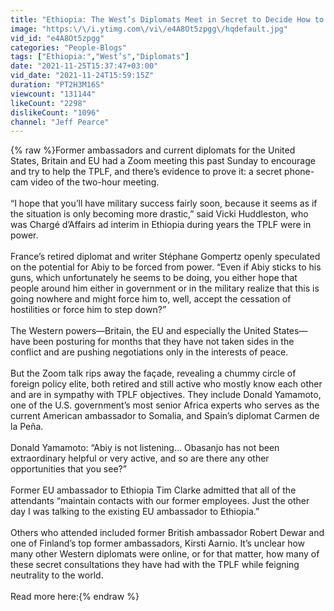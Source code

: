 ```yaml
---
title: "Ethiopia: The West’s Diplomats Meet in Secret to Decide How to Help the TPLF"
image: "https:\/\/i.ytimg.com\/vi\/e4A8Ot5zpgg\/hqdefault.jpg"
vid_id: "e4A8Ot5zpgg"
categories: "People-Blogs"
tags: ["Ethiopia:","West’s","Diplomats"]
date: "2021-11-25T15:37:47+03:00"
vid_date: "2021-11-24T15:59:15Z"
duration: "PT2H3M16S"
viewcount: "131144"
likeCount: "2298"
dislikeCount: "1096"
channel: "Jeff Pearce"
---
```

{% raw %}Former ambassadors and current diplomats for the United States, Britain and EU had a Zoom meeting this past Sunday to encourage and try to help the TPLF, and there’s evidence to prove it: a secret phone-cam video of the two-hour meeting.<br /><br />“I hope that you’ll have military success fairly soon, because it seems as if the situation is only becoming more drastic,” said Vicki Huddleston, who was Chargé d’Affairs ad interim in Ethiopia during years the TPLF were in power.<br /><br />France’s retired diplomat and writer Stéphane Gompertz openly speculated on the potential for Abiy to be forced from power. “Even if Abiy sticks to his guns, which unfortunately he seems to be doing, you either hope that people around him either in government or in the military realize that this is going nowhere and might force him to, well, accept the cessation of hostilities or force him to step down?”<br /><br />The Western powers—Britain, the EU and especially the United States—have been posturing for months that they have not taken sides in the conflict and are pushing negotiations only in the interests of peace.<br /><br />But the Zoom talk rips away the façade, revealing a chummy circle of foreign policy elite, both retired and still active who mostly know each other and are in sympathy with TPLF objectives. They include Donald Yamamoto, one of the U.S. government’s most senior Africa experts who serves as the current American ambassador to Somalia, and Spain’s diplomat Carmen de la Peña.<br /><br />Donald Yamamoto: “Abiy is not listening… Obasanjo has not been extraordinary helpful or very active, and so are there any other opportunities that you see?”<br /><br />Former EU ambassador to Ethiopia Tim Clarke admitted that all of the attendants “maintain contacts with our former employees. Just the other day I was talking to the existing EU ambassador to Ethiopia.”<br /><br />Others who attended included former British ambassador Robert Dewar and one of Finland’s top former ambassadors, Kirsti Aarnio. It’s unclear how many other Western diplomats were online, or for that matter, how many of these secret consultations they have had with the TPLF while feigning neutrality to the world. <br /><br />Read more here:{% endraw %}
